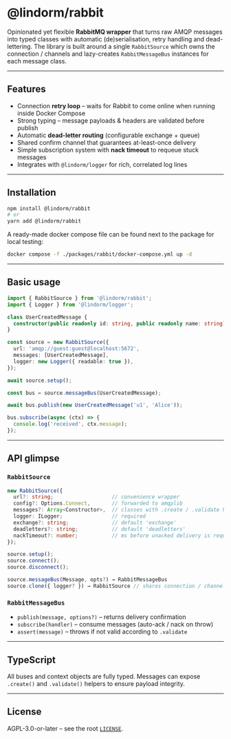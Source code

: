 # @lindorm/rabbit

Opinionated yet flexible **RabbitMQ wrapper** that turns raw AMQP messages into typed classes with
automatic (de)serialisation, retry handling and dead-lettering.  The library is built around a
single `RabbitSource` which owns the connection / channels and lazy-creates `RabbitMessageBus`
instances for each message class.

---

## Features

* Connection **retry loop** – waits for Rabbit to come online when running inside Docker Compose
* Strong typing – message payloads & headers are validated before publish
* Automatic **dead-letter routing** (configurable exchange + queue)
* Shared confirm channel that guarantees at-least-once delivery
* Simple subscription system with **nack timeout** to requeue stuck messages
* Integrates with `@lindorm/logger` for rich, correlated log lines

---

## Installation

```bash
npm install @lindorm/rabbit
# or
yarn add @lindorm/rabbit
```

A ready-made docker compose file can be found next to the package for local testing:

```bash
docker compose -f ./packages/rabbit/docker-compose.yml up -d
```

---

## Basic usage

```ts
import { RabbitSource } from '@lindorm/rabbit';
import { Logger } from '@lindorm/logger';

class UserCreatedMessage {
  constructor(public readonly id: string, public readonly name: string) {}
}

const source = new RabbitSource({
  url: 'amqp://guest:guest@localhost:5672',
  messages: [UserCreatedMessage],
  logger: new Logger({ readable: true }),
});

await source.setup();

const bus = source.messageBus(UserCreatedMessage);

await bus.publish(new UserCreatedMessage('u1', 'Alice'));

bus.subscribe(async (ctx) => {
  console.log('received', ctx.message);
});
```

---

## API glimpse

### `RabbitSource`

```ts
new RabbitSource({
  url?: string;                   // convenience wrapper
  config?: Options.Connect,       // forwarded to amqplib
  messages?: Array<Constructor>,  // classes with .create / .validate helpers (optional)
  logger: ILogger;                // required
  exchange?: string;              // default 'exchange'
  deadletters?: string;           // default 'deadletters'
  nackTimeout?: number;           // ms before unacked delivery is requeued (default 3000)
});

source.setup();
source.connect();
source.disconnect();

source.messageBus(Message, opts?) → RabbitMessageBus
source.clone({ logger? }) → RabbitSource // shares connection / channels
```

### `RabbitMessageBus`

* `publish(message, options?)` – returns delivery confirmation
* `subscribe(handler)` – consume messages (auto-ack / nack on throw)
* `assert(message)` – throws if not valid according to `.validate`

---

## TypeScript

All buses and context objects are fully typed. Messages can expose `.create()` and `.validate()`
helpers to ensure payload integrity.

---

## License

AGPL-3.0-or-later – see the root [`LICENSE`](../../LICENSE).

